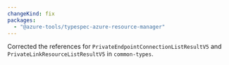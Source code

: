 ```yaml
---
changeKind: fix
packages:
  - "@azure-tools/typespec-azure-resource-manager"
---
```


Corrected the references for `PrivateEndpointConnectionListResultV5` and `PrivateLinkResourceListResultV5` in `common-types`.
